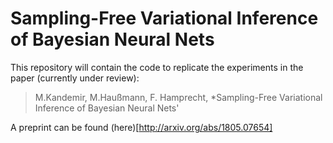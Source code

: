 # Sampling-Free Variational Inference of Bayesian Neural Nets

This repository will contain the code to replicate the experiments in the paper (currently under review):
> M.Kandemir, M.Haußmann, F. Hamprecht, *Sampling-Free Variational Inference of Bayesian Neural Nets'

A preprint can be found (here)[http://arxiv.org/abs/1805.07654]
